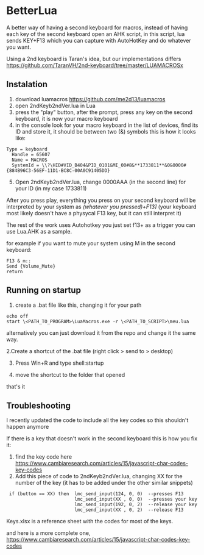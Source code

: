 # BetterLua



A better way of having a second keyboard for macros, instead of having each key of the second keyboard open an AHK script, in this script, lua sends KEY+F13 which you can capture with AutoHotKey and do whatever you want.

Using a 2nd keyboard is Taran's idea, but our implementations differs https://github.com/TaranVH/2nd-keyboard/tree/master/LUAMACROSx


## Instalation

1. download luamacros https://github.com/me2d13/luamacros
2. open 2ndKeyb2ndVer.lua in Lua 
3. press the "play" button, after the prompt, press any key on the second keyboard, it is now your macro keyboard
4. in the console look for your macro keyboard in the list of devices, find its ID and store it, it should be between two (&) symbols this is how it looks like:

```
Type = keyboard
  Handle = 65607
  Name = MACROS
  SystemId = \\?\HID#VID_B404&PID_0101&MI_00#8&**1733811**&0&0000#{884B96C3-56EF-11D1-BC8C-00A0C91405DD}
```

5. Open 2ndKeyb2ndVer.lua, change 0000AAA (in the second line) for your ID (in my case 1733811)

After you press play, everything you press on your second keyboard will be interpreted by your system as *(whatever you pressed)+F13]*  (your keyboard most likely doesn't have a physycal F13 key, but it can still interpret it)

The rest of the work uses Autohotkey you just set f13+<key in the second keyboard> as a trigger you can use Lua.AHK as a sample.

for example if you want to mute your system using M in the second keyboard:
```
F13 & m::
Send {Volume_Mute}
return
```

## Running on startup

1.  create a .bat file like this, changing it for your path

```
echo off
start \<PATH_TO_PROGRAM>\LuaMacros.exe -r \<PATH_TO_SCRIPT>\meu.lua
```
alternatively you can just download it from the repo and change it the same way.

2.Create a shortcut of the .bat file (right click > send to > desktop)

3. Press Win+R and type shell:startup

4. move the shortcut to the folder that opened

that's it

## Troubleshooting

I recently updated the code to include all the key codes so this shouldn't happen anymore 

If there is a key that doesn't work in the second keyboard this is how you fix it:
1. find the key code here https://www.cambiaresearch.com/articles/15/javascript-char-codes-key-codes
2. Add this piece of code to 2ndKeyb2ndVer.lua, changing XX for the number of the key (it has to be added under the other similar snippets)

```
 if (button == XX) then  lmc_send_input(124, 0, 0)  --presses F13
                         lmc_send_input(XX , 0, 0)  --presses your key
                         lmc_send_input(192, 0, 2)  --release your key
                         lmc_send_input(XX , 0, 2)  --release F13

```

Keys.xlsx is a reference sheet with the codes for most of the keys.

and here is a more complete one, https://www.cambiaresearch.com/articles/15/javascript-char-codes-key-codes

